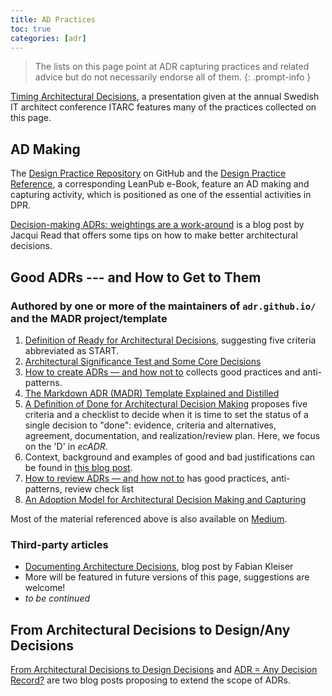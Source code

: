```yaml
---
title: AD Practices
toc: true
categories: [adr]
---
```


> The lists on this page point at ADR capturing practices and related advice but do not necessarily endorse all of them.
{: .prompt-info }

[Timing Architectural Decisions](https://ozimmer.ch/assets/presos/ZIO-ITARCKeynoteTADv101p.pdf), a presentation given at the annual Swedish IT architect conference ITARC features many of the practices collected on this page.

## AD Making

The [Design Practice Repository](https://socadk.github.io/design-practice-repository/) on GitHub and the [Design Practice Reference](https://leanpub.com/dpr), a corresponding LeanPub e-Book, feature an AD making and capturing activity, which is positioned as one of the essential activities in DPR.

[Decision-making ADRs: weightings are a work-around](https://jacquiread.com/posts/2024-09-11-decision-making-adrs-weightings-are-a-workaround/) is a blog post by Jacqui Read that offers some tips on how to make better architectural decisions.

## Good ADRs --- and How to Get to Them

### Authored by one or more of the maintainers of `adr.github.io/` and the MADR project/template

1. [Definition of Ready for Architectural Decisions](https://ozimmer.ch/practices/2023/12/01/ADDefinitionOfReady.html), suggesting five criteria abbreviated as START.
2. [Architectural Significance Test and Some Core Decisions](https://www.ozimmer.ch/practices/2020/09/24/ASRTestECSADecisions.html)
3. [How to create ADRs — and how not to](https://www.ozimmer.ch/practices/2023/04/03/ADRCreation.html) collects good practices and anti-patterns.
4. [The Markdown ADR (MADR) Template Explained and Distilled](https://www.ozimmer.ch/practices/2022/11/22/MADRTemplatePrimer.html)
5. [A Definition of Done for Architectural Decision Making](https://www.ozimmer.ch/practices/2020/05/22/ADDefinitionOfDone.html) proposes five criteria and a checklist to decide when it is time to set the status of a single decision to "done": evidence, criteria and alternatives, agreement, documentation, and realization/review plan. Here, we focus on the 'D' in *ecADR*.
6. Context, background and examples of good and bad justifications can be found in [this blog post](https://www.ozimmer.ch/practices/2020/04/27/ArchitectureDecisionMaking.html).
7. [How to review ADRs — and how not to](https://www.ozimmer.ch/practices/2023/04/05/ADRReview.html) has good practices, anti-patterns, review check list
8. [An Adoption Model for Architectural Decision Making and Capturing](https://ozimmer.ch/practices/2023/04/21/ADAdoptionModel.html)

Most of the material referenced above is also available on [Medium](https://medium.com/olzzio/tagged/adr).

### Third-party articles

- [Documenting Architecture Decisions](https://www.fabian-keller.de/blog/documenting-architecture-decisions), blog post by Fabian Kleiser
- More will be featured in future versions of this page, suggestions are welcome!
- *to be continued*

## From Architectural Decisions to Design/Any Decisions

[From Architectural Decisions to Design Decisions](https://medium.com/olzzio/from-architectural-decisions-to-design-decisions-f05f6d57032b) and [ADR = Any Decision Record?](https://medium.com/olzzio/adr-any-decision-record-916d1b64b28d) are two blog posts proposing to extend the scope of ADRs.
